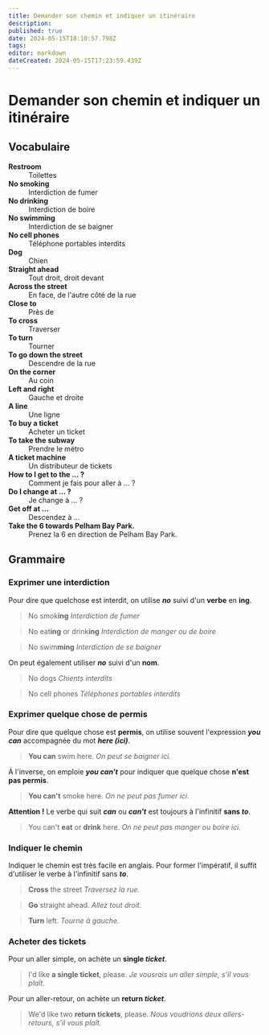 ```yaml
---
title: Demander son chemin et indiquer un itinéraire
description: 
published: true
date: 2024-05-15T18:10:57.798Z
tags: 
editor: markdown
dateCreated: 2024-05-15T17:23:59.439Z
---
```


# Demander son chemin et indiquer un itinéraire

## Vocabulaire

<dl>
  <dt><strong>Restroom</strong></dt>
  <dd>Toilettes</dd>
  
  <dt><strong>No smoking</strong></dt>
  <dd>Interdiction de fumer</dd>
  
  <dt><strong>No drinking</strong></dt>
  <dd>Interdiction de boire</dd>
  
  <dt><strong>No swimming</strong></dt>
  <dd>Interdiction de se baigner</dd>
  
  <dt><strong>No cell phones</strong></dt>
  <dd>Téléphone portables interdits</dd>
  
  <dt><strong>Dog</strong></dt>
  <dd>Chien</dd>
  
  <dt><strong>Straight ahead</strong></dt>
  <dd>Tout droit, droit devant</dd>
  
  <dt><strong>Across the street</strong></dt>
  <dd>En face, de l'autre côté de la rue</dd>
  
  <dt><strong>Close to</strong></dt>
  <dd>Près de</dd>
  
  <dt><strong>To cross</strong></dt>
  <dd>Traverser</dd>
  
  <dt><strong>To turn</strong></dt>
  <dd>Tourner</dd>
  
  <dt><strong>To go down the street</strong></dt>
  <dd>Descendre de la rue</dd>
  
  <dt><strong>On the corner</strong></dt>
  <dd>Au coin</dd>
  
  <dt><strong>Left and right</strong></dt>
  <dd>Gauche et droite</dd>
  
  <dt><strong>A line</strong></dt>
  <dd>Une ligne</dd>
  
  <dt><strong>To buy a ticket</strong></dt>
  <dd>Acheter un ticket</dd>
  
  <dt><strong>To take the subway</strong></dt>
  <dd>Prendre le métro</dd>
  
  <dt><strong>A ticket machine</strong></dt>
  <dd>Un distributeur de tickets</dd>
  
  <dt><strong>How to I get to the ... ?</strong></dt>
  <dd>Comment je fais pour aller à ... ?</dd>
  
  <dt><strong>Do I change at ... ?</strong></dt>
  <dd>Je change à ... ?</dd>
  
  <dt><strong>Get off at ...</strong></dt>
  <dd>Descendez à ...</dd>
  
  <dt><strong>Take the 6 towards Pelham Bay Park.</strong></dt>
  <dd>Prenez la 6 en direction de Pelham Bay Park.</dd>
  
  <dt><strong></strong></dt>
  <dd></dd>
  
  <dt><strong></strong></dt>
  <dd></dd>
  
  <dt><strong></strong></dt>
  <dd></dd>
  
  <dt><strong></strong></dt>
  <dd></dd>
  
  <dt><strong></strong></dt>
  <dd></dd>
  
  <dt><strong></strong></dt>
  <dd></dd>
  
  <dt><strong></strong></dt>
  <dd></dd>
  
  <dt><strong></strong></dt>
  <dd></dd>
  
  <dt><strong></strong></dt>
  <dd></dd>
  
  <dt><strong></strong></dt>
  <dd></dd>
  
  <dt><strong></strong></dt>
  <dd></dd>
  
  <dt><strong></strong></dt>
  <dd></dd>
  
  <dt><strong></strong></dt>
  <dd></dd>
  
  <dt><strong></strong></dt>
  <dd></dd>
  
  <dt><strong></strong></dt>
  <dd></dd>
  
  <dt><strong></strong></dt>
  <dd></dd>
  
  <dt><strong></strong></dt>
  <dd></dd>
  
  <dt><strong></strong></dt>
  <dd></dd>
  
  <dt><strong></strong></dt>
  <dd></dd>
  
  <dt><strong></strong></dt>
  <dd></dd>
  
  <dt><strong></strong></dt>
  <dd></dd>
  
  <dt><strong></strong></dt>
  <dd></dd>
  
  <dt><strong></strong></dt>
  <dd></dd>
  
  <dt><strong></strong></dt>
  <dd></dd>
  
  <dt><strong></strong></dt>
  <dd></dd>
  
  <dt><strong></strong></dt>
  <dd></dd>
  
  <dt><strong></strong></dt>
  <dd></dd>
  
  <dt><strong></strong></dt>
  <dd></dd>
  
  <dt><strong></strong></dt>
  <dd></dd>
  
  <dt><strong></strong></dt>
  <dd></dd>
  
  <dt><strong></strong></dt>
  <dd></dd>
  
  <dt><strong></strong></dt>
  <dd></dd>
  
  <dt><strong></strong></dt>
  <dd></dd>
  
  <dt><strong></strong></dt>
  <dd></dd>
</dl>

## Grammaire

### Exprimer une interdiction

Pour dire que quelchose est interdit, on utilise ***no*** suivi d'un **verbe** en **ing**.

> No smok**ing**
> *Interdiction de fumer*

> No eat**ing** or drink**ing**
> *Interdiction de manger ou de boire*

> No swim**ming**
> *Interdiction de se baigner*

On peut également utiliser ***no*** suivi d'un **nom**.

> No dogs
> *Chients interdits*

> No cell phones
> *Téléphones portables interdits*

### Exprimer quelque chose de permis

Pour dire que quelque chose est **permis**, on utilise souvent l'expression ***you can*** accompagnée du mot ***here (ici)***.

> **You can** swim here.
> *On peut se baigner ici.*

À l'inverse, on emploie ***you can't*** pour indiquer que quelque chose **n'est pas permis**.

> **You can't** smoke here.
> *On ne peut pas fumer ici.*

**Attention !** Le verbe qui suit ***can*** ou ***can't*** est toujours à l'infinitif **sans *to***.

> You can't **eat** or **drink** here.
> *On ne peut pas manger ou boire ici.*

### Indiquer le chemin

Indiquer le chemin est très facile en anglais. Pour former l'impératif, il suffit d'utiliser le verbe à l'infinitif sans ***to***.

> **Cross** the street
> *Traversez la rue.*

> **Go** straight ahead.
> *Allez tout droit.*

> **Turn** left.
> *Tourne à gauche.*

### Acheter des tickets

Pour un aller simple, on achète un **single *ticket***.

> I'd like **a single ticket**, please.
> *Je vousrais un aller simple, s'il vous plaît.*

Pour un aller-retour, on achète un **return *ticket***.

> We'd like two **return tickets**, please.
> *Nous voudrions deux allers-retours, s'il vous plaît.*
